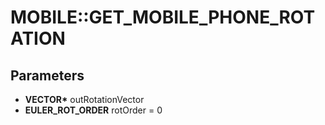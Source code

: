 # MOBILE::GET_MOBILE_PHONE_ROTATION

## Parameters
* **VECTOR\*** outRotationVector
* **EULER_ROT_ORDER** rotOrder = 0